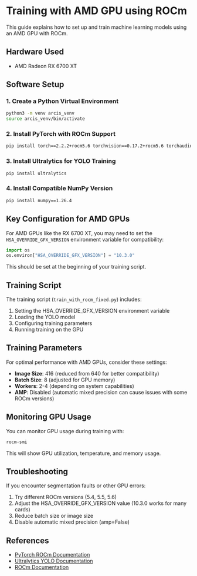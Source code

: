 # Training with AMD GPU using ROCm

This guide explains how to set up and train machine learning models using an AMD GPU with ROCm.

## Hardware Used
- AMD Radeon RX 6700 XT

## Software Setup

### 1. Create a Python Virtual Environment
```bash
python3 -m venv arcis_venv
source arcis_venv/bin/activate
```

### 2. Install PyTorch with ROCm Support
```bash
pip install torch==2.2.2+rocm5.6 torchvision==0.17.2+rocm5.6 torchaudio==2.2.2+rocm5.6 --index-url https://download.pytorch.org/whl/rocm5.6
```

### 3. Install Ultralytics for YOLO Training
```bash
pip install ultralytics
```

### 4. Install Compatible NumPy Version
```bash
pip install numpy==1.26.4
```

## Key Configuration for AMD GPUs

For AMD GPUs like the RX 6700 XT, you may need to set the `HSA_OVERRIDE_GFX_VERSION` environment variable for compatibility:

```python
import os
os.environ["HSA_OVERRIDE_GFX_VERSION"] = "10.3.0"
```

This should be set at the beginning of your training script.

## Training Script

The training script (`train_with_rocm_fixed.py`) includes:

1. Setting the HSA_OVERRIDE_GFX_VERSION environment variable
2. Loading the YOLO model
3. Configuring training parameters
4. Running training on the GPU

## Training Parameters

For optimal performance with AMD GPUs, consider these settings:

- **Image Size**: 416 (reduced from 640 for better compatibility)
- **Batch Size**: 8 (adjusted for GPU memory)
- **Workers**: 2-4 (depending on system capabilities)
- **AMP**: Disabled (automatic mixed precision can cause issues with some ROCm versions)

## Monitoring GPU Usage

You can monitor GPU usage during training with:

```bash
rocm-smi
```

This will show GPU utilization, temperature, and memory usage.

## Troubleshooting

If you encounter segmentation faults or other GPU errors:

1. Try different ROCm versions (5.4, 5.5, 5.6)
2. Adjust the HSA_OVERRIDE_GFX_VERSION value (10.3.0 works for many cards)
3. Reduce batch size or image size
4. Disable automatic mixed precision (amp=False)

## References

- [PyTorch ROCm Documentation](https://pytorch.org/docs/stable/notes/rocm.html)
- [Ultralytics YOLO Documentation](https://docs.ultralytics.com/)
- [ROCm Documentation](https://rocm.docs.amd.com/) 
